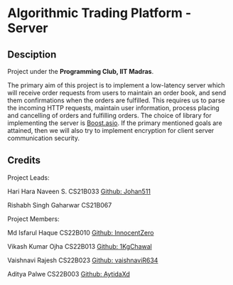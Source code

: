 # Algorithmic Trading Platform - Server

## Desciption

Project under the **Programming Club, IIT Madras**.

The primary aim of this project is to implement a low-latency server which will receive order requests from users to maintain an order book, and send them confirmations when the orders are fulfilled. This requires us to parse the incoming HTTP requests, maintain user information, process placing and cancelling of orders and fulfilling orders. The choice of library for implementing the server is [Boost.asio](https://www.boost.org/doc/libs/1_76_0/doc/html/boost_asio.html). If the primary mentioned goals are attained, then we will also try to implement encryption for client server communication security.

## Credits

Project Leads:

Hari Hara Naveen S. 
CS21B033
[Github: Johan511](https://github.com/Johan511/)

Rishabh Singh Gaharwar 
CS21B067

Project Members:

Md Isfarul Haque
CS22B010
[Github: InnocentZero](https://github.com/InnocentZero)

Vikash Kumar Ojha
CS22B013
[Github: 1KgChawal](https://github.com/1KgChawal)

Vaishnavi Rajesh
CS22B023
[Github: vaishnaviR634](https://github.com/vaishnaviR634)

Aditya Palwe
CS22B003
[Github: AytidaXd](https://github.com/AytidaXd)

